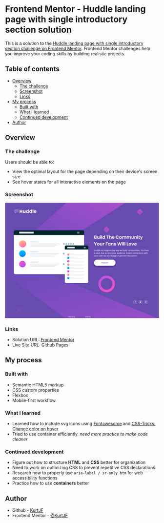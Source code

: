 # Frontend Mentor - Huddle landing page with single introductory section solution

This is a solution to the [Huddle landing page with single introductory section challenge on Frontend Mentor](https://www.frontendmentor.io/challenges/huddle-landing-page-with-a-single-introductory-section-B_2Wvxgi0). Frontend Mentor challenges help you improve your coding skills by building realistic projects. 

## Table of contents

- [Overview](#overview)
  - [The challenge](#the-challenge)
  - [Screenshot](#screenshot)
  - [Links](#links)
- [My process](#my-process)
  - [Built with](#built-with)
  - [What I learned](#what-i-learned)
  - [Continued development](#continued-development)
- [Author](#author)

## Overview

### The challenge

Users should be able to:

- View the optimal layout for the page depending on their device's screen size
- See hover states for all interactive elements on the page

### Screenshot

![](./screenshot.png)

### Links

- Solution URL: [Frontend Mentor](https://www.frontendmentor.io/solutions/responsive-huddle-landing-page-EnzEM03Pu2)
- Live Site URL: [Github Pages](https://kurtjf.github.io/frontend-mentor/huddle-landingpage/)

## My process

### Built with

- Semantic HTML5 markup
- CSS custom properties
- Flexbox
- Mobile-first workflow

### What I learned

- Learned how to include svg icons using [Fontawesome](https://fontawesome.com/) and [CSS-Tricks: Change color on hover](https://css-tricks.com/change-color-of-svg-on-hover/)
- Tried to use container efficiently. *need more practice to make code cleaner*

### Continued development

- Figure out how to structure **HTML** and **CSS** better for organization
- Need to work on optimizing CSS to prevent repetitive CSS declarations
- Research how to properly use `aria-label / sr-only htm` for web accessibility functions
- Practice how to use **containers** better

## Author

- Github - [KurtJF](https://github.com/KurtJF)
- Frontend Mentor - [@KurtJF](https://www.frontendmentor.io/profile/KurtJF)
